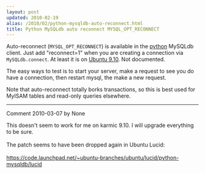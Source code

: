 ```yaml
---
layout: post
updated: 2010-02-19
alias: /2010/02/python-mysqldb-auto-reconnect.html
title: Python MySQLdb auto reconnect MYSQL_OPT_RECONNECT
---
```

<p>
Auto-reconnect (<code>MYSQL_OPT_RECONNECT</code>) is available in the <a href="http://www.python.org/">python</a> MySQLdb client.  Just add "reconnect=1" when you are creating a connection via <code>MySQLdb.connect</code>.  At least it is on <a href="http://releases.ubuntu.com/karmic/">Ubuntu 9.10</a>.  Not documented.
</p>

<p>The easy ways to test is to start your server, make a request to see you do have a connection, then restart mysql, the make a new request.</p>

<p>Note that auto-reconnect totally borks transactions, so this is best used for MyISAM tables and read-only queries elsewhere.
</p>

*****
Comment 2010-03-07 by None

This doesn&#39;t seem to work for me on karmic 9.10.  I will upgrade everything to be sure.<br /><br />The patch seems to have been dropped again in Ubuntu Lucid:<br /><br />https://code.launchpad.net/~ubuntu-branches/ubuntu/lucid/python-mysqldb/lucid
